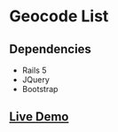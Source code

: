# Geocode List

## Dependencies
* Rails 5
* JQuery
* Bootstrap

## [Live Demo](https://mighty-island-83019.herokuapp.com/)
